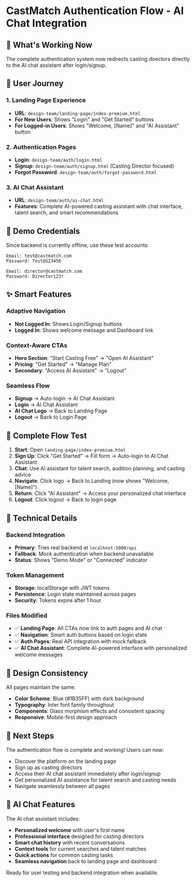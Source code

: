 # CastMatch Authentication Flow - AI Chat Integration

## 🚀 **What's Working Now**

The complete authentication system now redirects casting directors directly to the AI chat assistant after login/signup.

## 📱 **User Journey**

### **1. Landing Page Experience**
- **URL**: `design-team/landing-page/index-premium.html`
- **For New Users**: Shows "Login" and "Get Started" buttons
- **For Logged-in Users**: Shows "Welcome, [Name]" and "AI Assistant" button

### **2. Authentication Pages**
- **Login**: `design-team/auth/login.html`
- **Signup**: `design-team/auth/signup.html` (Casting Director focused)
- **Forgot Password**: `design-team/auth/forgot-password.html`

### **3. AI Chat Assistant** 
- **URL**: `design-team/auth/ai-chat.html`
- **Features**: Complete AI-powered casting assistant with chat interface, talent search, and smart recommendations

## 🔐 **Demo Credentials**

Since backend is currently offline, use these test accounts:

```
Email: test@castmatch.com
Password: Test@123456

Email: director@castmatch.com  
Password: Director123!
```

## ✨ **Smart Features**

### **Adaptive Navigation**
- **Not Logged In**: Shows Login/Signup buttons
- **Logged In**: Shows welcome message and Dashboard link

### **Context-Aware CTAs**  
- **Hero Section**: "Start Casting Free" → "Open AI Assistant"
- **Pricing**: "Get Started" → "Manage Plan" 
- **Secondary**: "Access AI Assistant" → "Logout"

### **Seamless Flow**
- **Signup** → Auto-login → AI Chat Assistant
- **Login** → AI Chat Assistant  
- **AI Chat Logo** → Back to Landing Page
- **Logout** → Back to Login Page

## 🎯 **Complete Flow Test**

1. **Start**: Open `landing-page/index-premium.html`
2. **Sign Up**: Click "Get Started" → Fill form → Auto-login to AI Chat Assistant
3. **Chat**: Use AI assistant for talent search, audition planning, and casting advice
4. **Navigate**: Click logo → Back to Landing (now shows "Welcome, [Name]")
5. **Return**: Click "AI Assistant" → Access your personalized chat interface
6. **Logout**: Click logout → Back to login page

## 🔧 **Technical Details**

### **Backend Integration**
- **Primary**: Tries real backend at `localhost:5000/api`
- **Fallback**: Mock authentication when backend unavailable  
- **Status**: Shows "Demo Mode" or "Connected" indicator

### **Token Management**
- **Storage**: localStorage with JWT tokens
- **Persistence**: Login state maintained across pages
- **Security**: Tokens expire after 1 hour

### **Files Modified**
- ✅ **Landing Page**: All CTAs now link to auth pages and AI chat
- ✅ **Navigation**: Smart auth buttons based on login state  
- ✅ **Auth Pages**: Real API integration with mock fallback
- ✅ **AI Chat Assistant**: Complete AI-powered interface with personalized welcome messages

## 🎨 **Design Consistency**

All pages maintain the same:
- **Color Scheme**: Blue (#1B35FF) with dark background
- **Typography**: Inter font family throughout
- **Components**: Glass morphism effects and consistent spacing
- **Responsive**: Mobile-first design approach

## 🚀 **Next Steps**

The authentication flow is complete and working! Users can now:
- Discover the platform on the landing page
- Sign up as casting directors
- Access their AI chat assistant immediately after login/signup
- Get personalized AI assistance for talent search and casting needs
- Navigate seamlessly between all pages

## 🤖 **AI Chat Features**

The AI chat assistant includes:
- **Personalized welcome** with user's first name
- **Professional interface** designed for casting directors
- **Smart chat history** with recent conversations
- **Context tools** for current searches and talent matches
- **Quick actions** for common casting tasks
- **Seamless navigation** back to landing page and dashboard

Ready for user testing and backend integration when available.